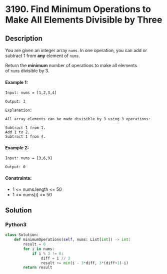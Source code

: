 # 3190. Find Minimum Operations to Make All Elements Divisible by Three


## Description
You are given an integer array `nums`. In one operation, you can add or subtract 1 from **any** element of `nums`.

Return the **minimum** number of operations to make all elements of `nums` divisible by 3.

#### Example 1:
```
Input: nums = [1,2,3,4]

Output: 3

Explanation:

All array elements can be made divisible by 3 using 3 operations:

Subtract 1 from 1.
Add 1 to 2.
Subtract 1 from 4.
```

#### Example 2:
```
Input: nums = [3,6,9]

Output: 0
```

#### Constraints:
- 1 <= nums.length <= 50
- 1 <= nums[i] <= 50


## Solution

### Python3
```python
class Solution:
    def minimumOperations(self, nums: List[int]) -> int:
        result = 0
        for i in nums:
            if i % 3 != 0:
                diff = i // 3
                result += min(i - 3*diff, 3*(diff+1)-i)
        return result
```
